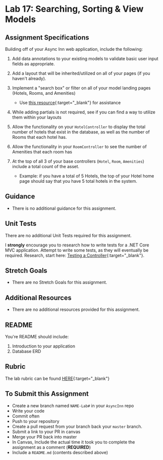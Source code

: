 # Lab 17: Searching, Sorting & View Models

## Assignment Specifications

Building off of your Async Inn web application, include the following:
1. Add data annotations to your existing models to validate basic user input fields as appropriate.
1. Add a layout that will be inherited/utilized on all of your pages (if you haven't already). 
1. Implement a "search box" or filter on all of your model landing pages (Hotels, Rooms, and Amenities) 
	- Use [this resource](https://docs.microsoft.com/en-us/aspnet/core/tutorials/first-mvc-app/search?view=aspnetcore-2.1){:target="_blank"} for assistance
1. While adding partials is not required, see if you can find a way to utilize them within your layouts

1. Allow the functionality on your `HotelController` to display the total number of hotels that exist in the database, as well as the number of Rooms that each hotel has. 
1. Allow the functionality in your `RoomController` to see the number of Amenities that each room has
1. At the top of all 3 of your base controllers (`Hotel`, `Room`, `Amenities`) include a total count of the asset. 
	- Example: if you have a total of 5 Hotels, the top of your Hotel home page should say that you have 5 total hotels in the system.

## Guidance
- There is no additional guidance for this assignment.

## Unit Tests

There are no additional Unit Tests required for this assignment.

I **strongly** encourage you to research how to write tests for a .NET Core MVC application. Attempt to write some tests, as they will eventually be required.  Research, start here: [Testing a Controller](https://docs.microsoft.com/en-us/aspnet/core/mvc/controllers/testing){:target="_blank"}. 

## Stretch Goals
- There are no Stretch Goals for this assignment.

## Additional Resources
- There are no additional resources provided for this assignment.

## README

You're README should include:
1. Introduction to your application
1. Database ERD

## Rubric

The lab rubric can be found [HERE](../../Resources/rubric){:target="_blank"} 

## To Submit this Assignment

- Create a new branch named `NAME-Lab#` in your `AsyncInn` repo
- Write your code
- Commit often
- Push to your repository
- Create a pull request from your branch back your `master` branch.
- Submit a link to your PR in canvas
- Merge your PR back into master
- In Canvas, Include the actual time it took you to complete the assignment as a comment (**REQUIRED**)
- Include a `README.md` (contents described above)